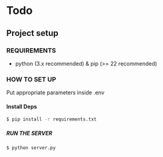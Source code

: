 # Todo

## Project setup

### REQUIREMENTS

- python (3.x recommended) & pip (>= 22 recommended)

### HOW TO SET UP

Put appropriate parameters inside .env

#### Install Deps

```sh
$ pip install -r requirements.txt
```

##### RUN THE SERVER

```sh
$ python server.py
```